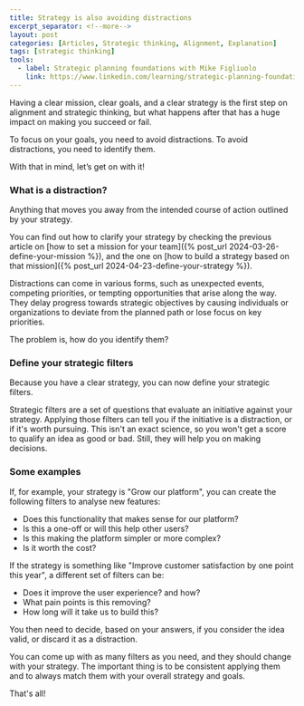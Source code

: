 ```yaml
---
title: Strategy is also avoiding distractions
excerpt_separator: <!--more-->
layout: post
categories: [Articles, Strategic thinking, Alignment, Explanation]
tags: [strategic thinking]
tools:
  - label: Strategic planning foundations with Mike Figliuolo
    link: https://www.linkedin.com/learning/strategic-planning-foundations/strategic-planning
---
```


Having a clear mission, clear goals, and a clear strategy is the first step on alignment and strategic thinking, but what happens after that has a huge impact on making you succeed or fail.

To focus on your goals, you need to avoid distractions. To avoid distractions, you need to identify them.

With that in mind, let’s get on with it!

<!--more-->

### What is a distraction?

Anything that moves you away from the intended course of action outlined by your strategy.

You can find out how to clarify your strategy by checking the previous article on [how to set a mission for your team]({% post_url 2024-03-26-define-your-mission %}), and the one on [how to build a strategy based on that mission]({% post_url 2024-04-23-define-your-strategy %}).

Distractions can come in various forms, such as unexpected events, competing priorities, or tempting opportunities that arise along the way. They delay progress towards strategic objectives by causing individuals or organizations to deviate from the planned path or lose focus on key priorities.

The problem is, how do you identify them?

### Define your strategic filters

Because you have a clear strategy, you can now define your strategic filters.

Strategic filters are a set of questions that evaluate an initiative against your strategy. Applying those filters can tell you if the initiative is a distraction, or if it's worth pursuing. This isn't an exact science, so you won't get a score to qualify an idea as good or bad. Still, they will help you on making decisions.

### Some examples

If, for example, your strategy is "Grow our platform", you can create the following filters to analyse new features:

- Does this functionality that makes sense for our platform?
- Is this a one-off or will this help other users?
- Is this making the platform simpler or more complex?
- Is it worth the cost?

If the strategy is something like "Improve customer satisfaction by one point this year", a different set of filters can be:

- Does it improve the user experience? and how?
- What pain points is this removing?
- How long will it take us to build this?

You then need to decide, based on your answers, if you consider the idea valid, or discard it as a distraction.

You can come up with as many filters as you need, and they should change with your strategy. The important thing is to be consistent applying them and to always match them with your overall strategy and goals.

That's all!
